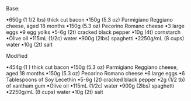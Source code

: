 Base:

▪650g (1 1/2 lbs) thick cut bacon 
▪150g (5.3 oz) Parmigiano Reggiano cheese, aged 18 months 
▪150g (5.3 oz) Pecorino Romano cheese 
▪3 large eggs 
▪9 egg yolks 
▪5-6g (2t) cracked black pepper
▪10g (4t) cornstarch 
▪Olive oil 
▪115mL (1/2c) water 
▪900g (2lbs) spaghetti 
▪2250g/mL (8 cups) water 
▪10g (2t) salt

Modified

▪454g (1 ) thick cut bacon 
▪150g (5.3 oz) Parmigiano Reggiano cheese, aged 18 months 
▪150g (5.3 oz) Pecorino Romano cheese 
▪6 large eggs 
▪6 Tablespoons of Soy Lecethin 
▪5-6g (2t) cracked black pepper
▪2g (1/2 tb) of xantham gum
▪Olive oil 
▪115mL (1/2c) water 
▪900g (2lbs) spaghetti 
▪2250g/mL (8 cups) water 
▪10g (2t) salt